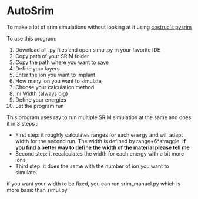 # AutoSrim
To make a lot of  srim simulations without looking at it using [costruc's pysrim](https://github.com/costrouc/pysrim)

To use this program:
1. Download all .py files and open simul.py in your favorite IDE
2. Copy path of your SRIM folder
3. Copy the path where you want to save
4. Define your layers
5. Enter the ion you want to implant
6. How many ion you want to simulate
7. Choose your calculation method
8. Ini Width (always big)
9. Define your energies
10. Let the program run

This program uses ray to run multiple SRIM simulation at the same and does it in 3 steps :
* First step: it roughly calculates ranges for each energy and will adapt width for the second run. The width is defined by range+6*straggle. **If you find a better way to define the width of the material please tell me**
* Second step: it recalculates the width for each energy with a bit more ions
* Third step: it does the same with the number of ion you want to simulate.

if you want your width to be fixed, you can run srim_manuel.py which is more basic than simul.py
